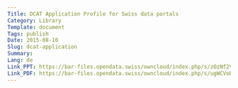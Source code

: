```yaml
---
Title: DCAT Application Profile for Swiss data portals
Category: Library
Template: document
Tags: publish
Date: 2015-08-10
Slug: dcat-application
Summary:
Lang: de
Link_PPT: https://bar-files.opendata.swiss/owncloud/index.php/s/zOzNf2V4uSPCFMZ
Link_PDF: https://bar-files.opendata.swiss/owncloud/index.php/s/ugWCVoBSrzJ2fCg
---
```

